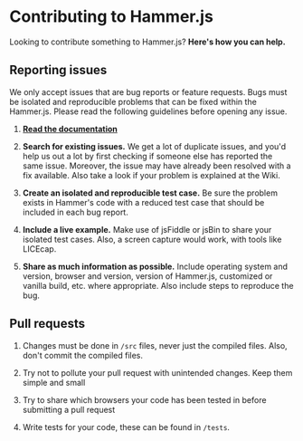 # Contributing to Hammer.js

Looking to contribute something to Hammer.js? **Here's how you can help.**


## Reporting issues

We only accept issues that are bug reports or feature requests. Bugs must be
isolated and reproducible problems that can be fixed within the Hammer.js.
Please read the following guidelines before opening any issue.

1. [**Read the documentation**](https://hammerjs.github.io)

2. **Search for existing issues.** We get a lot of duplicate issues, and you'd
help us out a lot by first checking if someone else has reported the same issue.
Moreover, the issue may have already been resolved with a fix available. Also
take a look if your problem is explained at the Wiki.

3. **Create an isolated and reproducible test case.** Be sure the problem exists
in Hammer's code with a reduced test case that should be included in each bug
report.

4. **Include a live example.** Make use of jsFiddle or jsBin to share your
isolated test cases. Also, a screen capture would work, with tools like LICEcap.

5. **Share as much information as possible.** Include operating system and
version, browser and version, version of Hammer.js, customized or vanilla build,
etc. where appropriate. Also include steps to reproduce the bug.

## Pull requests

1. Changes must be done in `/src` files, never just the compiled files. Also, don't
commit the compiled files.

2. Try not to pollute your pull request with unintended changes. Keep them simple
and small

3. Try to share which browsers your code has been tested in before submitting a
pull request

4. Write tests for your code, these can be found in `/tests`.
